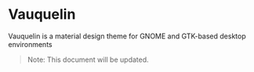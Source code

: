# Vauquelin
Vauquelin is a material design theme for GNOME and GTK-based desktop environments
>Note: This document will be updated.
